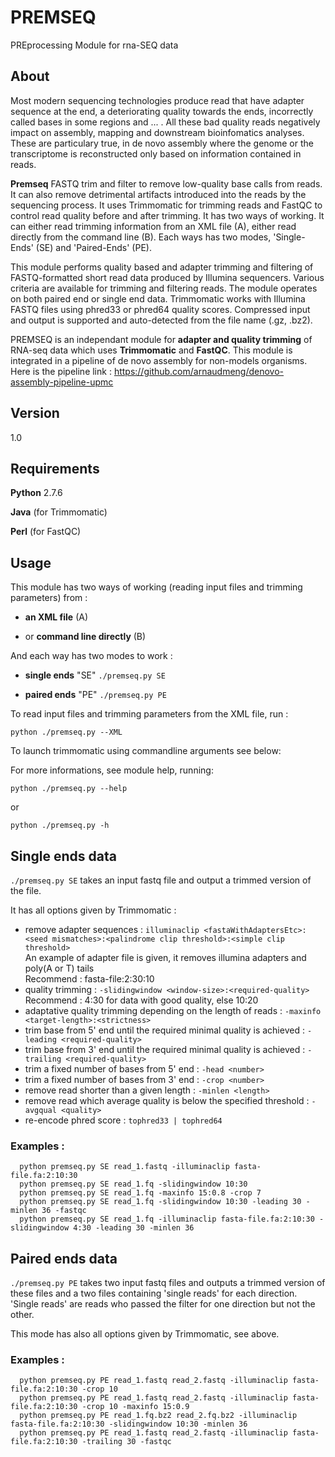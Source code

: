 # PREMSEQ

PREprocessing Module for rna-SEQ data

## About
   Most modern sequencing technologies produce read that have adapter sequence at the end, a deteriorating quality towards the ends, incorrectly called bases in some regions and ... . All these bad quality reads negatively impact on assembly, mapping and downstream bioinfomatics analyses. These are particulary true, in de novo assembly where the genome or the transcriptome is reconstructed only based on information contained in reads.


   **Premseq** FASTQ trim and filter to remove low-quality base calls from reads. It can also remove detrimental artifacts introduced into the reads by the sequencing process. It uses Trimmomatic for trimming reads and FastQC to control read quality before and after trimming. It has two ways of working. It can either read trimming information from an XML file (A), either read  directly from the command line (B). Each ways has two modes, 'Single-Ends' (SE) and 'Paired-Ends' (PE).

 This module performs quality based and adapter trimming and filtering of FASTQ-formatted short read data produced by Illumina sequencers. Various criteria are available for trimming and filtering reads. The module operates on both paired end or single end data. Trimmomatic works with Illumina FASTQ files using phred33 or phred64 quality scores. Compressed input and output is supported and auto-detected from the file name (.gz, .bz2).

   PREMSEQ is an independant module for **adapter and quality trimming** of RNA-seq data which uses **Trimmomatic** and **FastQC**. This module is integrated in a pipeline of de novo assembly for non-models organisms. Here is the pipeline link : https://github.com/arnaudmeng/denovo-assembly-pipeline-upmc


## Version
1.0

## Requirements

**Python** 2.7.6

**Java** (for Trimmomatic) 

**Perl** (for FastQC)

## Usage

This module has two ways of working (reading input files and trimming parameters) from : 

- **an XML file** (A)
      
- or **command line directly** (B)


And each way has two modes to work :

- **single ends** "SE" `./premseq.py SE` 
     
- **paired ends** "PE" `./premseq.py PE`


To read input files and trimming parameters from the XML file, run :

`python ./premseq.py --XML`


To launch trimmomatic using commandline arguments see below:

   For more informations, see module help, running:

`python ./premseq.py --help`

or

`python ./premseq.py -h`
      
      
## Single ends data

`./premseq.py SE` takes an input fastq file and output a trimmed version of the file. 

It has all options given by Trimmomatic :

- remove adapter sequences : `illuminaclip <fastaWithAdaptersEtc>:<seed mismatches>:<palindrome clip threshold>:<simple clip threshold>`   
An example of adapter file is given, it removes illumina adapters and poly(A or T) tails  
      Recommend : fasta-file:2:30:10
- quality trimming : `-slidingwindow <window-size>:<required-quality>`   
      Recommend : 4:30 for data with good quality, else 10:20
- adaptative quality trimming depending on the length of reads : `-maxinfo <target-length>:<strictness>`
- trim base from 5' end until the required minimal quality is achieved : `-leading <required-quality>`
- trim base from 3' end until the required minimal quality is achieved : `-trailing <required-quality>`
- trim a fixed number of bases from 5' end : `-head <number>`
- trim a fixed number of bases from 3' end : `-crop <number>`
- remove read shorter than a given length : `-minlen <length>`
- remove read which average quality is below the specified threshold : `-avgqual <quality>`
- re-encode phred score : `tophred33 | tophred64`


### Examples :

      python premseq.py SE read_1.fastq -illuminaclip fasta-file.fa:2:10:30
      python premseq.py SE read_1.fq -slidingwindow 10:30
      python premseq.py SE read_1.fq -maxinfo 15:0.8 -crop 7
      python premseq.py SE read_1.fq -slidingwindow 10:30 -leading 30 -minlen 36 -fastqc
      python premseq.py SE read_1.fq -illuminaclip fasta-file.fa:2:10:30 -slidingwindow 4:30 -leading 30 -minlen 36
      
      
## Paired ends data

`./premseq.py PE` takes two input fastq files and outputs a trimmed version of these files and a two files containing 'single reads' for each direction. 'Single reads' are reads who passed the filter for one direction but not the other. 

This mode has also all options given by Trimmomatic, see above.

### Examples :

      python premseq.py PE read_1.fastq read_2.fastq -illuminaclip fasta-file.fa:2:10:30 -crop 10
      python premseq.py PE read_1.fastq read_2.fastq -illuminaclip fasta-file.fa:2:10:30 -crop 10 -maxinfo 15:0.9
      python premseq.py PE read_1.fq.bz2 read_2.fq.bz2 -illuminaclip fasta-file.fa:2:10:30 -slidingwindow 10:30 -minlen 36
      python premseq.py PE read_1.fastq read_2.fastq -illuminaclip fasta-file.fa:2:10:30 -trailing 30 -fastqc
